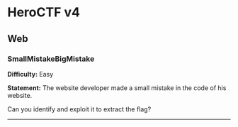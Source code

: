 # HeroCTF v4

## Web

### SmallMistakeBigMistake

**Difficulty:** Easy

**Statement:** The website developer made a small mistake in the code of his website.

Can you identify and exploit it to extract the flag?

***

